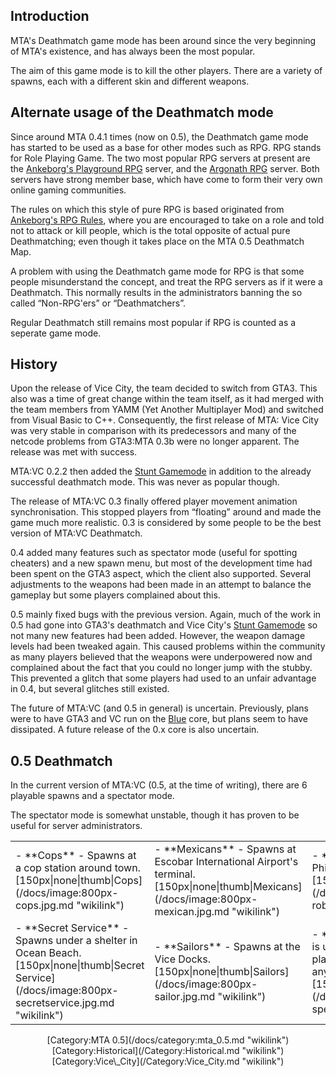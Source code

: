 Introduction
------------

MTA's Deathmatch game mode has been around since the very beginning of MTA's existence, and has always been the most popular.

The aim of this game mode is to kill the other players. There are a variety of spawns, each with a different skin and different weapons.

Alternate usage of the Deathmatch mode
--------------------------------------

Since around MTA 0.4.1 times (now on 0.5), the Deathmatch game mode has started to be used as a base for other modes such as RPG. RPG stands for Role Playing Game. The two most popular RPG servers at present are the [Ankeborg's Playground RPG](http://www.abplayground.net) server, and the [Argonath RPG](http://www.argonathrpg.com) server. Both servers have strong member base, which have come to form their very own online gaming communities.

The rules on which this style of pure RPG is based originated from [Ankeborg's RPG Rules](http://www.abrules.net), where you are encouraged to take on a role and told not to attack or kill people, which is the total opposite of actual pure Deathmatching; even though it takes place on the MTA 0.5 Deathmatch Map.

A problem with using the Deathmatch game mode for RPG is that some people misunderstand the concept, and treat the RPG servers as if it were a Deathmatch. This normally results in the administrators banning the so called “Non-RPG'ers” or “Deathmatchers”.

Regular Deathmatch still remains most popular if RPG is counted as a seperate game mode.

History
-------

Upon the release of Vice City, the team decided to switch from GTA3. This also was a time of great change within the team itself, as it had merged with the team members from YAMM (Yet Another Multiplayer Mod) and switched from Visual Basic to C++. Consequently, the first release of MTA: Vice City was very stable in comparison with its predecessors and many of the netcode problems from GTA3:MTA 0.3b were no longer apparent. The release was met with success.

MTA:VC 0.2.2 then added the [Stunt Gamemode](/docs/mta:vc_stunt_gamemode.md "wikilink") in addition to the already successful deathmatch mode. This was never as popular though.

The release of MTA:VC 0.3 finally offered player movement animation synchronisation. This stopped players from “floating” around and made the game much more realistic. 0.3 is considered by some people to be the best version of MTA:VC Deathmatch.

0.4 added many features such as spectator mode (useful for spotting cheaters) and a new spawn menu, but most of the development time had been spent on the GTA3 aspect, which the client also supported. Several adjustments to the weapons had been made in an attempt to balance the gameplay but some players complained about this.

0.5 mainly fixed bugs with the previous version. Again, much of the work in 0.5 had gone into GTA3's deathmatch and Vice City's [Stunt Gamemode](/docs/mta:vc_stunt_gamemode.md "wikilink") so not many new features had been added. However, the weapon damage levels had been tweaked again. This caused problems within the community as many players believed that the weapons were underpowered now and complained about the fact that you could no longer jump with the stubby. This prevented a glitch that some players had used to an unfair advantage in 0.4, but several glitches still existed.

The future of MTA:VC (and 0.5 in general) is uncertain. Previously, plans were to have GTA3 and VC run on the [Blue](/docs/blue.md "wikilink") core, but plans seem to have dissipated. A future release of the 0.x core is also uncertain.

0.5 Deathmatch
--------------

In the current version of MTA:VC (0.5, at the time of writing), there are 6 playable spawns and a spectator mode.

The spectator mode is somewhat unstable, though it has proven to be useful for server administrators.

<center>
<table>
<tr>
<td>
-   **Cops** - Spawns at a cop station around town.[150px|none|thumb|Cops](/docs/image:800px-cops.jpg.md "wikilink")

</td>
<td>
-   **Mexicans** - Spawns at Escobar International Airport's terminal. [150px|none|thumb|Mexicans](/docs/image:800px-mexican.jpg.md "wikilink")

</td>
<td>
-   **Robbers** - Spawns at Phil's Place in Little Haiti. [150px|none|thumb|Robbers](/docs/image:800px-robber.jpg.md "wikilink")

</td>
<td>
-   **Vice City Crusader** - Spawns at a random location around Vice Point. [150px|none|thumb|Crusader](/docs/image:800px-crusader.jpg.md "wikilink")

</td>
</tr>
<tr>
<td>
-   **Secret Service** - Spawns under a shelter in Ocean Beach. [150px|none|thumb|Secret Service](/docs/image:800px-secretservice.jpg.md "wikilink")

</td>
<td>
-   **Sailors** - Spawns at the Vice Docks. [150px|none|thumb|Sailors](/docs/image:800px-sailor.jpg.md "wikilink")

</td>
<td>
-   **Spectator** - This mode is used to simply watch other players, you don't spawn anywhere. [150px|none|thumb|Spectator](/docs/image:800px-spectatordm.jpg.md "wikilink")

</td>
</table>
[Category:MTA 0.5](/docs/category:mta_0.5.md "wikilink") [Category:Historical](/Category:Historical.md "wikilink") [Category:Vice\_City](/Category:Vice_City.md "wikilink")
